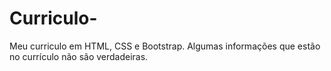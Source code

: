 # Curriculo-
Meu curriculo em HTML, CSS e Bootstrap. Algumas informações que estão no currículo não são verdadeiras.
